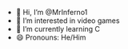 - 👋 Hi, I’m @MrInferno1
- 👀 I’m interested in video games
- 🌱 I’m currently learning C
- 😄 Pronouns: He/Him

<!---
MrInferno1/MrInferno1 is a ✨ special ✨ repository because its `README.md` (this file) appears on your GitHub profile.
You can click the Preview link to take a look at your changes.
--->
